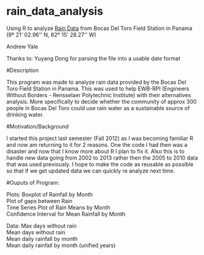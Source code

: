 rain_data_analysis
==================

Using R to analyze [Rain Data](http://biogeodb.stri.si.edu/physical_monitoring/research/bocas) from Bocas Del Toro Field Station in Panama (9º 21' 02.96'' N, 82º 15' 28.27'' W)

Andrew Yale

Thanks to:
Yuyang Dong for parsing the file into a usable date format

#Description

This program was made to analyze rain data provided by the Bocas Del Toro Field 
Station in Panama. This was used to help EWB-RPI (Engineers Without Borders -
Rensselaer Polytechnic Institute) with their alternatives analysis. More
specifically to decide whether the community of approx 300 people in 
Bocas Del Toro could use rain water as a sustainable source of drinking water.

#Motivation/Background

I started this project last semester (Fall 2012) as I was becoming familiar 
R and now am returning to it for 2 reasons. One the code I had then was 
a disaster and now that I know more about R I plan to fix it. Also this is
to handle new data going from 2002 to 2013 rather then the 2005 to 2010 data
that was used previously. I hope to make the code as reusable as possible so
that if we get updated data we can quickly re analyze next time.

#Ouputs of Program:

Plots:
Boxplot of Rainfall by Month  
Plot of gaps between Rain  
Time Series Plot of Rain Means by Month  
Confidence Interval for Mean Rainfall by Month  

Data:
Max days without rain  
Mean days without rain  
Mean daily rainfall by month  
Mean daily rainfall by month (unified years)  
